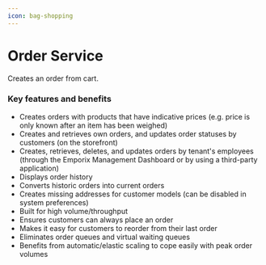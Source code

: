 ```yaml
---
icon: bag-shopping
---
```


# Order Service

Creates an order from cart.

### Key features and benefits

* Creates orders with products that have indicative prices (e.g. price is only known after an item has been weighed)
* Creates and retrieves own orders, and updates order statuses by customers (on the storefront)
* Creates, retrieves, deletes, and updates orders by tenant's employees (through the Emporix Management Dashboard or by using a third-party application)
* Displays order history
* Converts historic orders into current orders
* Creates missing addresses for customer models (can be disabled in system preferences)
* Built for high volume/throughput
* Ensures customers can always place an order
* Makes it easy for customers to reorder from their last order
* Eliminates order queues and virtual waiting queues
* Benefits from automatic/elastic scaling to cope easily with peak order volumes
